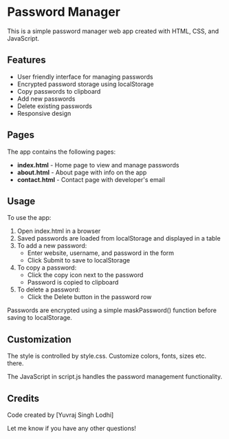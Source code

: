 # Password Manager

This is a simple password manager web app created with HTML, CSS, and JavaScript.

## Features

- User friendly interface for managing passwords 
- Encrypted password storage using localStorage
- Copy passwords to clipboard
- Add new passwords
- Delete existing passwords
- Responsive design

## Pages

The app contains the following pages:

- **index.html** - Home page to view and manage passwords
- **about.html** - About page with info on the app 
- **contact.html** - Contact page with developer's email

## Usage

To use the app:

1. Open index.html in a browser
2. Saved passwords are loaded from localStorage and displayed in a table 
3. To add a new password:
    - Enter website, username, and password in the form
    - Click Submit to save to localStorage
4. To copy a password:
    - Click the copy icon next to the password
    - Password is copied to clipboard
5. To delete a password:
    - Click the Delete button in the password row

Passwords are encrypted using a simple maskPassword() function before saving to localStorage.

## Customization

The style is controlled by style.css. Customize colors, fonts, sizes etc. there.

The JavaScript in script.js handles the password management functionality.

## Credits

Code created by [Yuvraj Singh Lodhi]

Let me know if you have any other questions!
